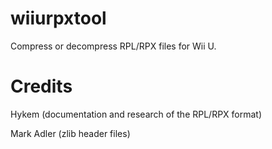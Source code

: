 # wiiurpxtool
Compress or decompress RPL/RPX files for Wii U.

# Credits
Hykem (documentation and research of the RPL/RPX format)

Mark Adler (zlib header files)
